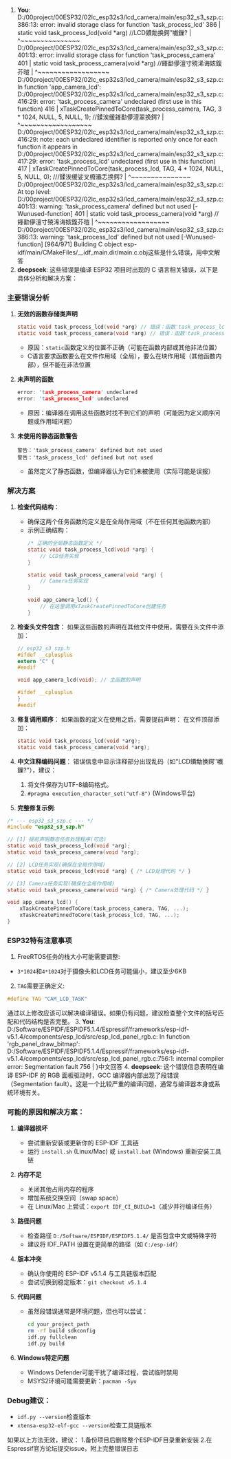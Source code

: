 1. **You**: D:/00project/00ESP32/02lc_esp32s3/lcd_camera/main/esp32_s3_szp.c:386:13: error: invalid storage class for function 'task_process_lcd'
  386 | static void task_process_lcd(void *arg)                     //LCD鐨勪换鍔″嚱鏁?      |             ^~~~~~~~~~~~~~~~
D:/00project/00ESP32/02lc_esp32s3/lcd_camera/main/esp32_s3_szp.c:401:13: error: invalid storage class for function 'task_process_camera'
  401 | static void task_process_camera(void *arg)                     //鎽勫儚澶寸殑浠诲姟鍑芥暟
      |             ^~~~~~~~~~~~~~~~~~~
D:/00project/00ESP32/02lc_esp32s3/lcd_camera/main/esp32_s3_szp.c: In function 'app_camera_lcd':
D:/00project/00ESP32/02lc_esp32s3/lcd_camera/main/esp32_s3_szp.c:416:29: error: 'task_process_camera' undeclared (first use in this function)
  416 |     xTaskCreatePinnedToCore(task_process_camera, TAG, 3 * 1024, NULL, 5, NULL, 1);      //鍒涘缓鎽勫儚澶翠换鍔?      |                             ^~~~~~~~~~~~~~~~~~~
D:/00project/00ESP32/02lc_esp32s3/lcd_camera/main/esp32_s3_szp.c:416:29: note: each undeclared identifier is reported only once for each function it appears in
D:/00project/00ESP32/02lc_esp32s3/lcd_camera/main/esp32_s3_szp.c:417:29: error: 'task_process_lcd' undeclared (first use in this function)
  417 |     xTaskCreatePinnedToCore(task_process_lcd, TAG, 4 * 1024, NULL, 5, NULL, 0);         ///鍒涘缓娑叉櫠灞忎换鍔?      |                             ^~~~~~~~~~~~~~~~
D:/00project/00ESP32/02lc_esp32s3/lcd_camera/main/esp32_s3_szp.c: At top level:
D:/00project/00ESP32/02lc_esp32s3/lcd_camera/main/esp32_s3_szp.c:401:13: warning: 'task_process_camera' defined but not used [-Wunused-function]
  401 | static void task_process_camera(void *arg)                     //鎽勫儚澶寸殑浠诲姟鍑芥暟
      |             ^~~~~~~~~~~~~~~~~~~
D:/00project/00ESP32/02lc_esp32s3/lcd_camera/main/esp32_s3_szp.c:386:13: warning: 'task_process_lcd' defined but not used [-Wunused-function]
[964/971] Building C object esp-idf/main/CMakeFiles/__idf_main.dir/main.c.obj这些是什么错误，用中文解答
2. **deepseek**: 这些错误是编译 ESP32 项目时出现的 C 语言相关错误，以下是具体分析和解决方案：

### 主要错误分析

1. **无效的函数存储类声明**
   ```c
   static void task_process_lcd(void *arg) // 错误：函数'task_process_lcd'的存储类无效
   static void task_process_camera(void *arg) // 错误：函数'task_process_camera'的存储类无效
   ```
   - 原因：`static`函数定义的位置不正确（可能在函数内部或其他非法位置）
   - C语言要求函数要么在文件作用域（全局），要么在块作用域（其他函数内部），但不能在非法位置

2. **未声明的函数**
   ```c
   error: 'task_process_camera' undeclared 
   error: 'task_process_lcd' undeclared
   ```
   - 原因：编译器在调用这些函数时找不到它们的声明（可能因为定义顺序问题或作用域问题）

3. **未使用的静态函数警告**
   ``` 
   警告：'task_process_camera' defined but not used
   警告：'task_process_lcd' defined but not used
   ```
   - 虽然定义了静态函数，但编译器认为它们未被使用（实际可能是误报）

### 解决方案

1. **检查代码结构**：
   - 确保这两个任务函数的定义是在全局作用域（不在任何其他函数内部）
   - 示例正确结构：
     ```c
     /* 正确的全局静态函数定义 */
     static void task_process_lcd(void *arg) {
         // LCD任务实现
     }
     
     static void task_process_camera(void *arg) {
         // Camera任务实现
     }
     
     void app_camera_lcd() {
         // 在这里调用xTaskCreatePinnedToCore创建任务
     }
     ```

2. **检查头文件包含**：
   如果这些函数的声明在其他文件中使用，需要在头文件中添加：
   ```c
   // esp32_s3_szp.h
   #ifdef __cplusplus
   extern "C" {
   #endif
   
   void app_camera_lcd(void); // 主函数的声明
   
   #ifdef __cplusplus
   }
   #endif
   ```

3. **修复调用顺序**：
   如果函数的定义在使用之后，需要提前声明：
   在文件顶部添加：
   ```c
   static void task_process_lcd(void *arg);
   static void task_process_camera(void *arg);
   
4. **中文注释编码问题**：
   错误信息中显示注释部分出现乱码（如"LCD鐨勪换鍔″嚱鏁?"），建议：
   1. 将文件保存为UTF-8编码格式。
   2. `#pragma execution_character_set("utf-8")` (Windows平台)

5. **完整修复示例**:
```c
/* --- esp32_s3_szp.c --- */
#include "esp32_s3_szp.h"

// [1] 提前声明静态任务处理程序(可选)
static void task_process_lcd(void *arg);
static void task_process_camera(void *arg);

// [2] LCD任务实现(确保在全局作用域)
static void task_process_lcd(void *arg) { /* LCD处理代码 */ }

// [3] Camera任务实现(确保在全局作用域)
static void task_process_camera(void *arg) { /* Camera处理代码 */ }

void app_camera_lcd() {
    xTaskCreatePinnedToCore(task_process_camera, TAG, ...); 
    xTaskCreatePinnedToCore(task_process_lcd, TAG, ...);
}
```

### ESP32特有注意事项

1. FreeRTOS任务的栈大小可能需要调整:
- `3*1024`和`4*1024`对于摄像头和LCD任务可能偏小，建议至少6KB

2. `TAG`需要正确定义:
```c 
#define TAG "CAM_LCD_TASK"
```

通过以上修改应该可以解决编译错误。如果仍有问题，建议检查整个文件的括号匹配和代码结构是否完整。
3. **You**: D:/Software/ESPIDF/ESPIDF5.1.4/Espressif/frameworks/esp-idf-v5.1.4/components/esp_lcd/src/esp_lcd_panel_rgb.c: In function 'rgb_panel_draw_bitmap':
D:/Software/ESPIDF/ESPIDF5.1.4/Espressif/frameworks/esp-idf-v5.1.4/components/esp_lcd/src/esp_lcd_panel_rgb.c:756:1: internal compiler error: Segmentation fault
  756 | }中文回答
4. **deepseek**: 这个错误信息表明在编译 ESP-IDF 的 RGB 面板驱动时，GCC 编译器内部出现了段错误（Segmentation fault）。这是一个比较严重的编译问题，通常与编译器本身或系统环境有关。

### 可能的原因和解决方案：

1. **编译器损坏**
   - 尝试重新安装或更新你的 ESP-IDF 工具链
   - 运行 `install.sh` (Linux/Mac) 或 `install.bat` (Windows) 重新安装工具链

2. **内存不足**
   - 关闭其他占用内存的程序
   - 增加系统交换空间（swap space）
   - 在 Linux/Mac 上尝试：`export IDF_CI_BUILD=1`（减少并行编译任务）

3. **路径问题**
   - 检查路径 `D:/Software/ESPIDF/ESPIDF5.1.4/` 是否包含中文或特殊字符
   - 建议将 IDF_PATH 设置在更简单的路径（如 `C:/esp-idf`）

4. **版本冲突**
   - 确认你使用的 ESP-IDF v5.1.4 与工具链版本匹配
   - 尝试切换到稳定版本：`git checkout v5.1.4`

5. **代码问题**
   - 虽然段错误通常是环境问题，但也可以尝试：
     ```bash
     cd your_project_path
     rm -rf build sdkconfig
     idf.py fullclean
     idf.py build
     ```

6. **Windows特定问题**
   - Windows Defender可能干扰了编译过程，尝试临时禁用
   - MSYS2环境可能需要更新：`pacman -Syu`

### Debug建议：
- `idf.py --version`检查版本
- `xtensa-esp32-elf-gcc --version`检查工具链版本

如果以上方法无效，建议：
1.备份项目后删除整个ESP-IDF目录重新安装
2.在Espressif官方论坛提交issue，附上完整错误日志